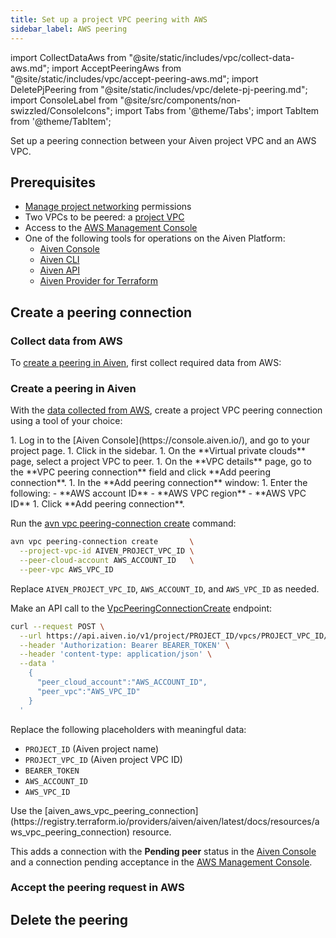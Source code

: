 ```yaml
---
title: Set up a project VPC peering with AWS
sidebar_label: AWS peering
---
```


import CollectDataAws from "@site/static/includes/vpc/collect-data-aws.md";
import AcceptPeeringAws from "@site/static/includes/vpc/accept-peering-aws.md";
import DeletePjPeering from "@site/static/includes/vpc/delete-pj-peering.md";
import ConsoleLabel from "@site/src/components/non-swizzled/ConsoleIcons";
import Tabs from '@theme/Tabs';
import TabItem from '@theme/TabItem';

Set up a peering connection between your Aiven project VPC and an AWS VPC.

## Prerequisites

- [Manage project networking](/docs/platform/concepts/permissions#project-permissions)
  permissions
- Two VPCs to be peered: a
  [project VPC](/docs/platform/howto/manage-project-vpc)
- Access to the [AWS Management Console](https://console.aws.amazon.com)
- One of the following tools for operations on the Aiven Platform:
  - [Aiven Console](https://console.aiven.io/)
  - [Aiven CLI](/docs/tools/cli)
  - [Aiven API](/docs/tools/api)
  - [Aiven Provider for Terraform](/docs/tools/terraform)

## Create a peering connection

### Collect data from AWS

To [create a peering in Aiven](/docs/platform/howto/vpc-peering-aws#create-a-peering-in-aiven),
first collect required data from AWS:

<CollectDataAws/>

### Create a peering in Aiven

With the [data collected from AWS](/docs/platform/howto/vpc-peering-aws#collect-data-from-aws),
create a project VPC peering connection using a tool of your choice:

<Tabs groupId="group1">
<TabItem value="console" label="Aiven Console" default>
1. Log in to the [Aiven Console](https://console.aiven.io/), and go to your project page.
1. Click <ConsoleLabel name="vpcs"/> in the sidebar.
1. On the **Virtual private clouds** page, select a project VPC to peer.
1. On the **VPC details** page, go to the **VPC peering connection** field and click
   **Add peering connection**.
1. In the **Add peering connection** window:
   1. Enter the following:
      - **AWS account ID**
      - **AWS VPC region**
      - **AWS VPC ID**
   1. Click **Add peering connection**.

</TabItem>
<TabItem value="cli" label="Aiven CLI">

Run the
[avn vpc peering-connection create](/docs/tools/cli/vpc#avn-vpc-peering-connection-create)
command:

```bash
avn vpc peering-connection create       \
  --project-vpc-id AIVEN_PROJECT_VPC_ID \
  --peer-cloud-account AWS_ACCOUNT_ID   \
  --peer-vpc AWS_VPC_ID
```

Replace `AIVEN_PROJECT_VPC_ID`, `AWS_ACCOUNT_ID`, and `AWS_VPC_ID` as needed.

</TabItem>
<TabItem value="api" label="Aiven API">

Make an API call to the
[VpcPeeringConnectionCreate](https://api.aiven.io/doc/#tag/Project/operation/VpcPeeringConnectionCreate)
endpoint:

```bash
curl --request POST \
  --url https://api.aiven.io/v1/project/PROJECT_ID/vpcs/PROJECT_VPC_ID/peering-connections \
  --header 'Authorization: Bearer BEARER_TOKEN' \
  --header 'content-type: application/json' \
  --data '
    {
      "peer_cloud_account":"AWS_ACCOUNT_ID",
      "peer_vpc":"AWS_VPC_ID"
    }
  '
```

Replace the following placeholders with meaningful data:

- `PROJECT_ID` (Aiven project name)
- `PROJECT_VPC_ID` (Aiven project VPC ID)
- `BEARER_TOKEN`
- `AWS_ACCOUNT_ID`
- `AWS_VPC_ID`

</TabItem>
<TabItem value="tf" label="Aiven Provider for Terraform">
Use the
[aiven_aws_vpc_peering_connection](https://registry.terraform.io/providers/aiven/aiven/latest/docs/resources/aws_vpc_peering_connection)
resource.

</TabItem>
</Tabs>

This adds a connection with the **Pending peer** status in the
[Aiven Console](https://console.aiven.io/) and a connection pending acceptance in
the [AWS Management Console](https://console.aws.amazon.com).

### Accept the peering request in AWS

<AcceptPeeringAws/>

## Delete the peering

<DeletePjPeering/>
